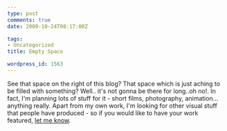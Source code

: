 ```yaml
---
type: post
comments: true
date: 2000-10-24T08:17:00Z

tags:
- Uncategorized
title: Empty Space

wordpress_id: 1563
---
```


See that space on the right of this blog? That space which is just aching to be filled with something? Well.. it's not gonna be there for long..oh no!. In fact, I'm planning lots of stuff for it - short films, photography, animation… anything really. Apart from my own work, I'm looking for other visual stuff that people have produced - so if you would like to have your work featured, [let me know](mailto:features@frownland.com). 
